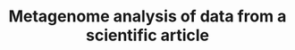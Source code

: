 ---
layout: post
location: DESS degree project
title: Metagenome analysis of data from a scientific article
image: 
category: genomics
tag: metagenomics
description: This is a session project for two classes at UQAM. An article was chosen to fetch data from and was then analyzed using an alternate pipeline to familiarize with CLI genomic analysis tools and recreate results obtained in the base article.<ol><li>Analyse the microbiota using the Mothur analysis pipeline and tools on data found in the article for the course BIF-7104</li><li>Make a taxonomic relations tree using the identified species in a subjects microbiota which would be use for further biological analysis for the course BIF-7101</li></ol>
contributors: Abdellatif El Ghizi
tasks: Retrieve the raw sequencing data, Quality control of the data, Curate the data according to QC, Run the Mothur analysis pipeline on the data, Run the MetaWrap analysis pipeline on the data, Use HPC an server from the Digital Research Alliance of Canada for the analysis, Assemble genomes present in the sequencing data, Plot the results of the analysis
tools: <a href="https://mothur.org/" target="_blank">Mothur pipeline</a>, <a href="https://github.com/bxlab/metaWRAP" target="_blank">MetaWrap pipeline</a>, <a href="https://docs.alliancecan.ca/wiki/Narval/en" target="_blank">Narval cluster (Digital Research Alliance of Canada)</a>, Kraken, R, Bash
article: https://doi.org/10.1371/journal.pone.0213975
github: 
website: 
---